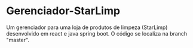 # Gerenciador-StarLimp
Um gerenciador para uma loja de produtos de limpeza (StarLimp) desenvolvido em react e java spring boot.
O código se localiza na branch "master".
